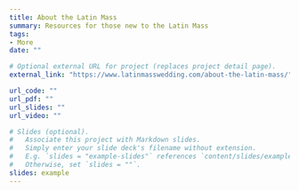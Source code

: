 ```yaml
---
title: About the Latin Mass
summary: Resources for those new to the Latin Mass
tags:
- More
date: ""

# Optional external URL for project (replaces project detail page).
external_link: "https://www.latinmasswedding.com/about-the-latin-mass/"

url_code: ""
url_pdf: ""
url_slides: ""
url_video: ""

# Slides (optional).
#   Associate this project with Markdown slides.
#   Simply enter your slide deck's filename without extension.
#   E.g. `slides = "example-slides"` references `content/slides/example-slides.md`.
#   Otherwise, set `slides = ""`.
slides: example
---
```

